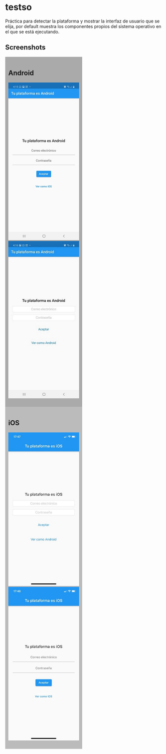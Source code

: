 # testso

Práctica para detectar la plataforma y mostrar la interfaz de usuario que se elija, por default muestra los componentes propios del sistema operativo en el que se está ejecutando.

## Screenshots
<p align="center">
		<div style="display: table; clear: both;width: 90%;">
				<div style="float: left; width: 50%; padding: 10px; background-color:#aaa;">
						<h2>Android</h2>
						<p align="center">
							<img src="https://github.com/argeliaska/flutter_practicas/blob/main/test_plataforma/screenshoots/Android_7.jpeg" alt="Aspecto en Android">
							<img src="https://github.com/argeliaska/flutter_practicas/blob/main/test_plataforma/screenshoots/Android_3.jpeg" alt="Aspecto en Android">
						</p>
				</div>
				<div style="float: left; width: 50%; padding: 10px; background-color:#bbb;">
						<h2>iOS</h2>
						<p align="center">
							<img src="https://github.com/argeliaska/flutter_practicas/blob/main/test_plataforma/screenshoots/iOS_1.jpeg" alt="Aspecto en iOS">
							<img src="https://github.com/argeliaska/flutter_practicas/blob/main/test_plataforma/screenshoots/iOS_4.jpeg" alt="Aspecto en iOS">
						</p>
				</div>
		</div>
</p>